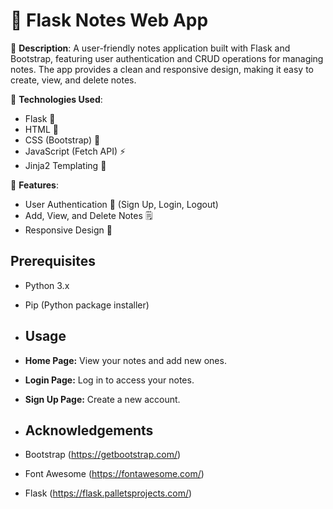 # 📓 Flask Notes Web App

📝 **Description**: A user-friendly notes application built with Flask and Bootstrap, featuring user authentication and CRUD operations for managing notes. The app provides a clean and responsive design, making it easy to create, view, and delete notes.

🔧 **Technologies Used**:
- Flask 🌟
- HTML 📄
- CSS (Bootstrap) 🎨
- JavaScript (Fetch API) ⚡
- Jinja2 Templating 🧩

🚀 **Features**:
- User Authentication 🔐 (Sign Up, Login, Logout)
- Add, View, and Delete Notes 🗒️
- Responsive Design 📱

## Prerequisites

- Python 3.x
- Pip (Python package installer)

- ## Usage

- **Home Page:** View your notes and add new ones.
- **Login Page:** Log in to access your notes.
- **Sign Up Page:** Create a new account.

- ## Acknowledgements

- Bootstrap (https://getbootstrap.com/)
- Font Awesome (https://fontawesome.com/)
- Flask (https://flask.palletsprojects.com/)
